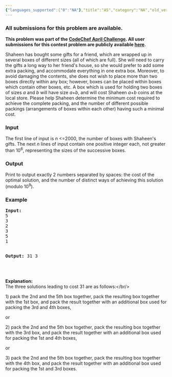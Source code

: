 ```yaml
---
{"languages_supported":{"0":"NA"},"title":"A5","category":"NA","old_version":true,"problem_code":"A5","tags":{"0":"NA"},"layout":"problem"}
---
```


<h3> All submissions for this problem are available. </h3>
<p><b>This problem was part of the <a href="http://www.codechef.com/APRIL09/">CodeChef April Challenge</a>.  All user submissions for this contest problem are publicly available <a href="http://www.codechef.com/APRIL09/status/A5/">here</a>.</b></p>
<p>Shaheen has bought some gifts for a friend, which are wrapped up in several boxes of different sizes (all of which are full). She will need to carry the gifts a long way to her friend's house, so she would prefer to add some extra packing, and accommodate everything in one extra box. Moreover, to avoid damaging the contents, she does not wish to place more than two boxes directly within any box; however, boxes can be placed within boxes which contain other boxes, etc. A box which is used for holding two boxes of sizes <i>a</i> and <i>b</i> will have size <i>a</i>+<i>b</i>, and will cost Shaheen <i>a</i>+<i>b</i> coins at the local store. Please help Shaheen determine the minimum cost required to achieve the complete packing, and the number of different possible packings (arrangements of boxes within each other) having such a minimal cost.</p>
<h3>Input</h3>
<p>The first line of input is <i>n</i> &lt;=2000, the number of boxes with Shaheen's gifts. The next <i>n</i> lines of input contain one positive integer each, not greater than 10<sup>6</sup>, representing the sizes of the successive boxes.
</p>
<h3>Output</h3>
<p>
Print to output exactly 2 numbers separated by spaces: the cost of the optimal solution, and the number of distinct ways of achieving this solution (modulo 10<sup>9</sup>).
</p>
<h3>Example</h3>
<pre>
<b>Input:</b>
5
3
2
3
5
1

<b>Output:</b>
31 3
</pre><p>
<br/><br />
<b>Explanation:</b><br />
The three solutions leading to cost 31 are as follows:</br/></p>
<p>
1) pack the 2nd and the 5th box together, pack the resulting box together with the 1st box, and pack the result together with an additional box used for packing the 3rd and 4th boxes,</p>
<p>
or</p>
<p>
2) pack the 2nd and the 5th box together, pack the resulting box together with the 3rd box, and pack the result together with an additional box used for packing the 1st and 4th boxes,</p>
<p>
or</p>
<p>
3) pack the 2nd and the 5th box together, pack the resulting box together with the 4th box, and pack the result together with an additional box used for packing the 1st and 3rd boxes.</p>
    